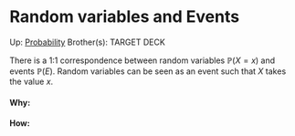 # Random variables and Events

Up: [Probability](probability)
Brother(s):
TARGET DECK

There is a 1:1 correspondence between random variables
$\mathbb{P}(X=x)$ and events $\mathbb{P}(E)$. Random variables can be seen as an event such that $X$ takes the value $x$. 





































#### Why:
#### How:










